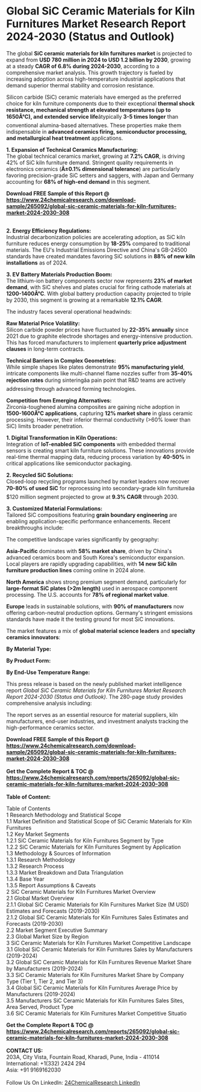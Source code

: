 <h1>Global SiC Ceramic Materials for Kiln Furnitures Market Research Report 2024-2030 (Status and Outlook)</h1><p>The global <strong>SiC ceramic materials for kiln furnitures market</strong> is projected to expand from <strong>USD 780 million in 2024 to USD 1.2 billion by 2030</strong>, growing at a steady <strong>CAGR of 6.8% during 2024-2030</strong>, according to a comprehensive market analysis. This growth trajectory is fueled by increasing adoption across high-temperature industrial applications that demand superior thermal stability and corrosion resistance.</p><p>Silicon carbide (SiC) ceramic materials have emerged as the preferred choice for kiln furniture components due to their exceptional <strong>thermal shock resistance, mechanical strength at elevated temperatures (up to 1650Â°C), and extended service life</strong>âtypically <strong>3-5 times longer</strong> than conventional alumina-based alternatives. These properties make them indispensable in <strong>advanced ceramics firing, semiconductor processing, and metallurgical heat treatment</strong> applications.</p><p><strong>1. Expansion of Technical Ceramics Manufacturing:</strong><br>
The global technical ceramics market, growing at <strong>7.2% CAGR</strong>, is driving 42% of SiC kiln furniture demand. Stringent quality requirements in electronics ceramics (<strong>Â±0.1% dimensional tolerance</strong>) are particularly favoring precision-grade SiC setters and saggers, with Japan and Germany accounting for <strong>68% of high-end demand</strong> in this segment.</p><div><b>Download FREE Sample of this Report @ 
            <a href="https://www.24chemicalresearch.com/download-sample/265092/global-sic-ceramic-materials-for-kiln-furnitures-market-2024-2030-308">
            https://www.24chemicalresearch.com/download-sample/265092/global-sic-ceramic-materials-for-kiln-furnitures-market-2024-2030-308</a></b></div><br><p><strong>2. Energy Efficiency Regulations:</strong><br>
Industrial decarbonization policies are accelerating adoption, as SiC kiln furniture reduces energy consumption by <strong>18-25%</strong> compared to traditional materials. The EU's Industrial Emissions Directive and China's GB-24500 standards have created mandates favoring SiC solutions in <strong>88% of new kiln installations</strong> as of 2024.</p><p><strong>3. EV Battery Materials Production Boom:</strong><br>
The lithium-ion battery components sector now represents <strong>23% of market demand</strong>, with SiC shelves and plates crucial for firing cathode materials at <strong>1200-1400Â°C</strong>. With global battery production capacity projected to triple by 2030, this segment is growing at a remarkable <strong>12.1% CAGR</strong>.</p><p>The industry faces several operational headwinds:</p><p><strong>Raw Material Price Volatility:</strong><br>
	Silicon carbide powder prices have fluctuated by <strong>22-35% annually</strong> since 2021 due to graphite electrode shortages and energy-intensive production. This has forced manufacturers to implement <strong>quarterly price adjustment clauses</strong> in long-term contracts.</p><p><strong>Technical Barriers in Complex Geometries:</strong><br>
	While simple shapes like plates demonstrate <strong>95% manufacturing yield</strong>, intricate components like multi-channel flame nozzles suffer from <strong>35-40% rejection rates</strong> during sinteringâa pain point that R&amp;D teams are actively addressing through advanced forming technologies.</p><p><strong>Competition from Emerging Alternatives:</strong><br>
	Zirconia-toughened alumina composites are gaining niche adoption in <strong>1500-1600Â°C applications</strong>, capturing <strong>12% market share</strong> in glass ceramic processing. However, their inferior thermal conductivity (&gt;60% lower than SiC) limits broader penetration.</p><p><strong>1. Digital Transformation in Kiln Operations:</strong><br>
Integration of <strong>IoT-enabled SiC components</strong> with embedded thermal sensors is creating smart kiln furniture solutions. These innovations provide real-time thermal mapping data, reducing process variation by <strong>40-50%</strong> in critical applications like semiconductor packaging.</p><p><strong>2. Recycled SiC Solutions:</strong><br>
Closed-loop recycling programs launched by market leaders now recover <strong>70-80% of used SiC</strong> for reprocessing into secondary-grade kiln furnitureâa $120 million segment projected to grow at <strong>9.3% CAGR</strong> through 2030.</p><p><strong>3. Customized Material Formulations:</strong><br>
Tailored SiC compositions featuring <strong>grain boundary engineering</strong> are enabling application-specific performance enhancements. Recent breakthroughs include:
</p><p>The competitive landscape varies significantly by geography:</p><p><strong>Asia-Pacific</strong> dominates with <strong>58% market share</strong>, driven by China's advanced ceramics boom and South Korea's semiconductor expansion. Local players are rapidly upgrading capabilities, with <strong>14 new SiC kiln furniture production lines</strong> coming online in 2024 alone.</p><p><strong>North America</strong> shows strong premium segment demand, particularly for <strong>large-format SiC plates (&gt;2m length)</strong> used in aerospace component processing. The U.S. accounts for <strong>78% of regional market value</strong>.</p><p><strong>Europe</strong> leads in sustainable solutions, with <strong>90% of manufacturers</strong> now offering carbon-neutral production options. Germany's stringent emissions standards have made it the testing ground for most SiC innovations.</p><p>The market features a mix of <strong>global material science leaders</strong> and <strong>specialty ceramics innovators</strong>:</p><p><strong>By Material Type:</strong></p><p><strong>By Product Form:</strong></p><p><strong>By End-Use Temperature Range:</strong></p><p>This press release is based on the newly published market intelligence report <em>Global SiC Ceramic Materials for Kiln Furnitures Market Research Report 2024-2030 (Status and Outlook)</em>. The 280-page study provides comprehensive analysis including:</p><p>The report serves as an essential resource for material suppliers, kiln manufacturers, end-user industries, and investment analysts tracking the high-performance ceramics sector.</p><div><b>Download FREE Sample of this Report @ 
            <a href="https://www.24chemicalresearch.com/download-sample/265092/global-sic-ceramic-materials-for-kiln-furnitures-market-2024-2030-308">
            https://www.24chemicalresearch.com/download-sample/265092/global-sic-ceramic-materials-for-kiln-furnitures-market-2024-2030-308</a></b></div><br><div><b>Get the Complete Report & TOC @ 
            <a href="https://www.24chemicalresearch.com/reports/265092/global-sic-ceramic-materials-for-kiln-furnitures-market-2024-2030-308">
            https://www.24chemicalresearch.com/reports/265092/global-sic-ceramic-materials-for-kiln-furnitures-market-2024-2030-308</a></b></div><br>
            <b>Table of Content:</b><p>Table of Contents<br />
1 Research Methodology and Statistical Scope<br />
1.1 Market Definition and Statistical Scope of SiC Ceramic Materials for Kiln Furnitures<br />
1.2 Key Market Segments<br />
1.2.1 SiC Ceramic Materials for Kiln Furnitures Segment by Type<br />
1.2.2 SiC Ceramic Materials for Kiln Furnitures Segment by Application<br />
1.3 Methodology & Sources of Information<br />
1.3.1 Research Methodology<br />
1.3.2 Research Process<br />
1.3.3 Market Breakdown and Data Triangulation<br />
1.3.4 Base Year<br />
1.3.5 Report Assumptions & Caveats<br />
2 SiC Ceramic Materials for Kiln Furnitures Market Overview<br />
2.1 Global Market Overview<br />
2.1.1 Global SiC Ceramic Materials for Kiln Furnitures Market Size (M USD) Estimates and Forecasts (2019-2030)<br />
2.1.2 Global SiC Ceramic Materials for Kiln Furnitures Sales Estimates and Forecasts (2019-2030)<br />
2.2 Market Segment Executive Summary<br />
2.3 Global Market Size by Region<br />
3 SiC Ceramic Materials for Kiln Furnitures Market Competitive Landscape<br />
3.1 Global SiC Ceramic Materials for Kiln Furnitures Sales by Manufacturers (2019-2024)<br />
3.2 Global SiC Ceramic Materials for Kiln Furnitures Revenue Market Share by Manufacturers (2019-2024)<br />
3.3 SiC Ceramic Materials for Kiln Furnitures Market Share by Company Type (Tier 1, Tier 2, and Tier 3)<br />
3.4 Global SiC Ceramic Materials for Kiln Furnitures Average Price by Manufacturers (2019-2024)<br />
3.5 Manufacturers SiC Ceramic Materials for Kiln Furnitures Sales Sites, Area Served, Product Type<br />
3.6 SiC Ceramic Materials for Kiln Furnitures Market Competitive Situatio</p><div><b>Get the Complete Report & TOC @ 
            <a href="https://www.24chemicalresearch.com/reports/265092/global-sic-ceramic-materials-for-kiln-furnitures-market-2024-2030-308">
            https://www.24chemicalresearch.com/reports/265092/global-sic-ceramic-materials-for-kiln-furnitures-market-2024-2030-308</a></b></div><br><b>CONTACT US:</b><br>
            203A, City Vista, Fountain Road, Kharadi, Pune, India - 411014<br>
            International: +1(332) 2424 294<br>
            Asia: +91 9169162030 <br><br>
            Follow Us On LinkedIn: <a href="https://www.linkedin.com/company/24chemicalresearch/">24ChemicalResearch LinkedIn</a>